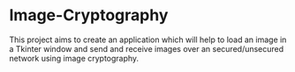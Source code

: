 # Image-Cryptography
This project aims to create an application which will help to load an image in a Tkinter window and send and receive images over an secured/unsecured network using image cryptography.
